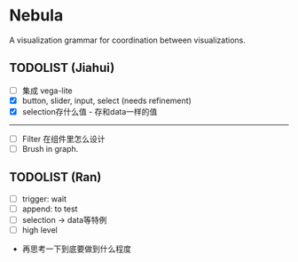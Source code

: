 # Nebula
A visualization grammar for coordination between visualizations.

## TODOLIST (Jiahui)
- [ ] 集成 vega-lite
- [x] button, slider, input, select (needs refinement)
- [x] selection存什么值 - 存和data一样的值
---

- [ ] Filter 在组件里怎么设计
- [ ] Brush in graph.

## TODOLIST (Ran)
- [ ] trigger: wait
- [ ] append: to test
- [ ] selection -> data等特例
- [ ] high level

- 再思考一下到底要做到什么程度
